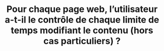 ---
title: Pour chaque page web, l’utilisateur a-t-il le contrôle de chaque limite de temps modifiant le contenu (hors cas particuliers) ?
---